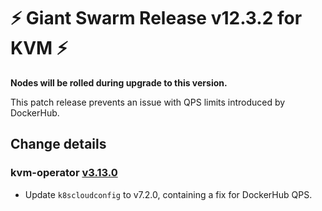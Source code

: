 # :zap: Giant Swarm Release v12.3.2 for KVM :zap:

**Nodes will be rolled during upgrade to this version.**

This patch release prevents an issue with QPS limits introduced by DockerHub.

## Change details

### kvm-operator [v3.13.0](https://github.com/giantswarm/kvm-operator/blob/master/CHANGELOG.md#3130---2020-10-30)
- Update `k8scloudconfig` to v7.2.0, containing a fix for DockerHub QPS.

